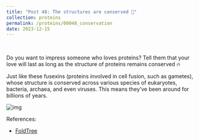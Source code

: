 ```yaml
---
title: "Post 48: The structures are conserved 💪"
collection: proteins
permalink: /proteins/00048_conservation
date: 2023-12-15
---
```


&nbsp;


Do you want to impress someone who loves proteins? Tell them that your love will last as long as the structure of proteins 
remains conserved 🔥

Just like these fusexins (proteins involved in cell fusion, such as gametes), whose structure is conserved across various 
species of eukaryotes, bacteria, archaea, and even viruses. This means they’ve been around for billions of years.

![img](https://miangoar.github.io/images/proteins/00048_fusex.jpg)

References:
* [FoldTree](https://lab.dessimoz.org/blog/2023/09/24/structural-phylogenetics-works)
